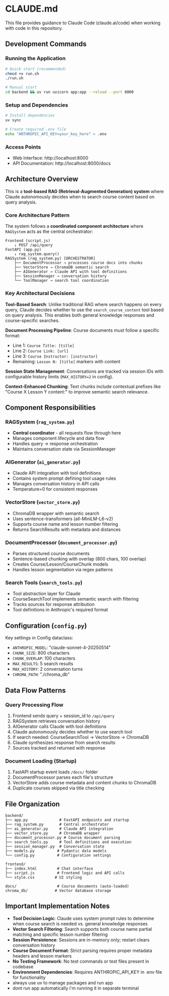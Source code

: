 # CLAUDE.md

This file provides guidance to Claude Code (claude.ai/code) when working with code in this repository.

## Development Commands

### Running the Application
```bash
# Quick start (recommended)
chmod +x run.sh
./run.sh

# Manual start
cd backend && uv run uvicorn app:app --reload --port 8000
```

### Setup and Dependencies
```bash
# Install dependencies
uv sync

# Create required .env file
echo "ANTHROPIC_API_KEY=your_key_here" > .env
```

### Access Points
- Web Interface: http://localhost:8000
- API Documentation: http://localhost:8000/docs

## Architecture Overview

This is a **tool-based RAG (Retrieval-Augmented Generation) system** where Claude autonomously decides when to search course content based on query analysis.

### Core Architecture Pattern

The system follows a **coordinated component architecture** where `RAGSystem` acts as the central orchestrator:

```
Frontend (script.js) 
    ↓ POST /api/query
FastAPI (app.py) 
    ↓ rag_system.query()
RAGSystem (rag_system.py) [ORCHESTRATOR]
    ├── DocumentProcessor → processes course docs into chunks
    ├── VectorStore → ChromaDB semantic search
    ├── AIGenerator → Claude API with tool definitions
    ├── SessionManager → conversation history
    └── ToolManager → search tool coordination
```

### Key Architectural Decisions

**Tool-Based Search**: Unlike traditional RAG where search happens on every query, Claude decides whether to use the `search_course_content` tool based on query analysis. This enables both general knowledge responses and course-specific searches.

**Document Processing Pipeline**: Course documents must follow a specific format:
- Line 1: `Course Title: [title]`
- Line 2: `Course Link: [url]`
- Line 3: `Course Instructor: [instructor]`
- Remaining: `Lesson N: [title]` markers with content

**Session State Management**: Conversations are tracked via session IDs with configurable history limits (`MAX_HISTORY=2` in config).

**Context-Enhanced Chunking**: Text chunks include contextual prefixes like "Course X Lesson Y content:" to improve semantic search relevance.

## Component Responsibilities

### RAGSystem (`rag_system.py`)
- **Central coordinator** - all requests flow through here
- Manages component lifecycle and data flow
- Handles query → response orchestration
- Maintains conversation state via SessionManager

### AIGenerator (`ai_generator.py`)
- Claude API integration with tool definitions
- Contains system prompt defining tool usage rules
- Manages conversation history in API calls
- Temperature=0 for consistent responses

### VectorStore (`vector_store.py`)
- ChromaDB wrapper with semantic search
- Uses sentence-transformers (all-MiniLM-L6-v2)
- Supports course name and lesson number filtering
- Returns SearchResults with metadata and distances

### DocumentProcessor (`document_processor.py`)
- Parses structured course documents
- Sentence-based chunking with overlap (800 chars, 100 overlap)
- Creates Course/Lesson/CourseChunk models
- Handles lesson segmentation via regex patterns

### Search Tools (`search_tools.py`)
- Tool abstraction layer for Claude
- CourseSearchTool implements semantic search with filtering
- Tracks sources for response attribution
- Tool definitions in Anthropic's required format

## Configuration (`config.py`)

Key settings in Config dataclass:
- `ANTHROPIC_MODEL`: "claude-sonnet-4-20250514"
- `CHUNK_SIZE`: 800 characters
- `CHUNK_OVERLAP`: 100 characters  
- `MAX_RESULTS`: 5 search results
- `MAX_HISTORY`: 2 conversation turns
- `CHROMA_PATH`: "./chroma_db"

## Data Flow Patterns

### Query Processing Flow
1. Frontend sends query + session_id to `/api/query`
2. RAGSystem retrieves conversation history
3. AIGenerator calls Claude with tool definitions
4. Claude autonomously decides whether to use search tool
5. If search needed: CourseSearchTool → VectorStore → ChromaDB
6. Claude synthesizes response from search results
7. Sources tracked and returned with response

### Document Loading (Startup)
1. FastAPI startup event loads `/docs/` folder
2. DocumentProcessor parses each file's structure
3. VectorStore adds course metadata and content chunks to ChromaDB
4. Duplicate courses skipped via title checking

## File Organization

```
backend/
├── app.py              # FastAPI endpoints and startup
├── rag_system.py       # Central orchestrator
├── ai_generator.py     # Claude API integration
├── vector_store.py     # ChromaDB wrapper
├── document_processor.py # Course document parsing
├── search_tools.py     # Tool definitions and execution
├── session_manager.py  # Conversation state
├── models.py          # Pydantic data models
└── config.py          # Configuration settings

frontend/
├── index.html         # Chat interface
├── script.js          # Frontend logic and API calls
└── style.css         # UI styling

docs/                  # Course documents (auto-loaded)
chroma_db/            # Vector database storage
```

## Important Implementation Notes

- **Tool Decision Logic**: Claude uses system prompt rules to determine when course search is needed vs. general knowledge responses
- **Vector Search Filtering**: Search supports both course name partial matching and specific lesson number filtering
- **Session Persistence**: Sessions are in-memory only; restart clears conversation history
- **Course Document Format**: Strict parsing requires proper metadata headers and lesson markers
- **No Testing Framework**: No test commands or test files present in codebase
- **Environment Dependencies**: Requires ANTHROPIC_API_KEY in .env file for functionality
- always use uv to manage packages and run app
- dont run app automatically i'm running it in separate terminal